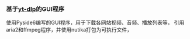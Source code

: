 ### 基于[yt-dlp](https://github.com/yt-dlp/yt-dlp)的GUI程序
使用Pyside6编写的GUI程序，用于下载各网站视频、音频、播放列表等，
引用aria2和ffmpeg程序，并使用nutika打包为可执行文件，
